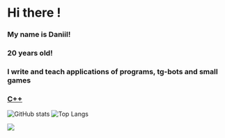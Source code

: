 # Hi there !
### My name is Daniil!
### 20 years old!
### I write and teach applications of programs, tg-bots and small games

### [C++](https://img.shields.io/badge/C++-blue?logo=cplusplus)
![GitHub stats](https://github-readme-stats.vercel.app/api?username=korrozija&show_icons=true&theme=dark)
![Top Langs](https://github-readme-stats.vercel.app/api/top-langs/?username=korrozija&layout=compact)

![ㅤ]([https://ссылка-на-изображение.png](https://images.unsplash.com/photo-1542273917363-3b1817f69a2d?fm=jpg&q=60&w=3000&ixlib=rb-4.1.0&ixid=M3wxMjA3fDB8MHxzZWFyY2h8N3x8Zm9yZXN0JTIwd2FsbHBhcGVyfGVufDB8fDB8fHww))









<!--
**korrozija/korrozija** is a ✨ _special_ ✨ repository because its `README.md` (this file) appears on your GitHub profile.

Here are some ideas to get you started:

- 🔭 I’m currently working on ...
- 🌱 I’m currently learning ...
- 👯 I’m looking to collaborate on ...
- 🤔 I’m looking for help with ...
- 💬 Ask me about ...
- 📫 How to reach me: ...
- 😄 Pronouns: ...
- ⚡ Fun fact: ...
-->
